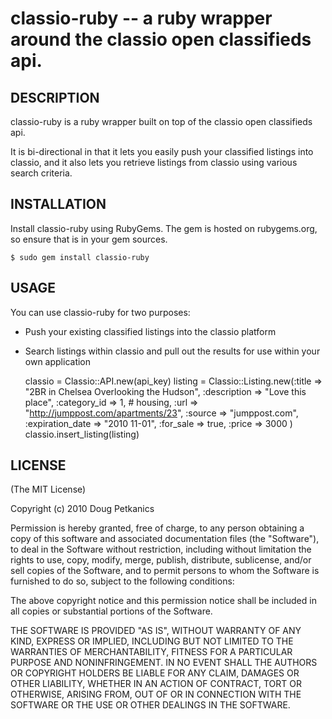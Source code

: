classio-ruby -- a ruby wrapper around the classio open classifieds api.
=======================================================================

## DESCRIPTION

classio-ruby is a ruby wrapper built on top of the classio open
classifieds api. 

It is bi-directional in that it lets you easily push your classified
listings into classio, and it also lets you retrieve listings from
classio using various search criteria.


## INSTALLATION

Install classio-ruby using RubyGems. The gem is hosted on
rubygems.org, so ensure that is in your gem sources.

    $ sudo gem install classio-ruby


## USAGE

You can use classio-ruby for two purposes:

* Push your existing classified listings into the classio platform
* Search listings within classio and pull out the results for use within your own application

    classio = Classio::API.new(api_key)
    listing = Classio::Listing.new(:title => "2BR in Chelsea Overlooking the Hudson",
                                                   :description => "Love this place",
                                                   :category_id => 1,  # housing,
                                                   :url => "http://jumppost.com/apartments/23",
                                                   :source => "jumppost.com",
                                                   :expiration_date => "2010 11-01",
                                                   :for_sale => true,
                                                   :price => 3000 )
    classio.insert_listing(listing)


## LICENSE

(The MIT License)

Copyright (c) 2010 Doug Petkanics

Permission is hereby granted, free of charge, to any person obtaining
a copy of this software and associated documentation files (the
"Software"), to deal in the Software without restriction, including
without limitation the rights to use, copy, modify, merge, publish,
distribute, sublicense, and/or sell copies of the Software, and to
permit persons to whom the Software is furnished to do so, subject to
the following conditions:

The above copyright notice and this permission notice shall be
included in all copies or substantial portions of the Software.

THE SOFTWARE IS PROVIDED "AS IS", WITHOUT WARRANTY OF ANY KIND,
EXPRESS OR IMPLIED, INCLUDING BUT NOT LIMITED TO THE WARRANTIES OF
MERCHANTABILITY, FITNESS FOR A PARTICULAR PURPOSE AND NONINFRINGEMENT.
IN NO EVENT SHALL THE AUTHORS OR COPYRIGHT HOLDERS BE LIABLE FOR ANY
CLAIM, DAMAGES OR OTHER LIABILITY, WHETHER IN AN ACTION OF CONTRACT,
TORT OR OTHERWISE, ARISING FROM, OUT OF OR IN CONNECTION WITH THE
SOFTWARE OR THE USE OR OTHER DEALINGS IN THE SOFTWARE.
